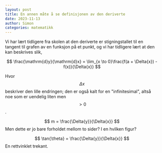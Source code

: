 ```yaml
---
layout: post 
title: En annen måte å se definisjonen av den deriverte 
date: 2023-11-13
author: Simon
categories: matematikk 
---
```

Vi har lært tidligere fra skolen at den deriverte er stigningstallet til en tangent til grafen av en funksjon på et punkt, og vi har tidligere lært at den kan beskrives slik, 

$$ \frac{\mathrm{d}y}{\mathrm{d}x} = \lim_{x \to 0}\frac{f(a + \Delta{x}) - f(x)}{\Delta{x}} $$

Hvor $$\Delta{x}$$ beskriver den lille endringen; den er også kalt for en "infinitesimal", altså noe som er uendelig liten men $$> 0$$.

$$ m = \frac{\Delta{y}}{\Delta{x}} $$
Men dette er jo bare forholdet mellom to sider? I en hvilken figur? 

$$
\tan{\theta} = \frac{\Delta{y}}{\Delta{x}}
$$
En rettvinklet trekant.